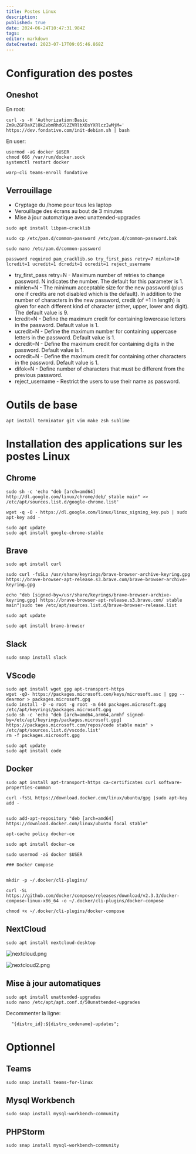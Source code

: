 ```yaml
---
title: Postes Linux
description: 
published: true
date: 2024-06-24T10:47:31.984Z
tags: 
editor: markdown
dateCreated: 2023-07-17T09:05:46.868Z
---
```


# Configuration des postes

## Oneshot

En root:
```
curl -s -H 'Authorization:Basic Zm9uZGF0aXZlOkZvbmRhdGl2ZVRlbXBsYXRlczIwMjM=' https://dev.fondative.com/init-debian.sh | bash

```

En user:

```
usermod -aG docker $USER
chmod 666 /var/run/docker.sock
systemctl restart docker
```
```
warp-cli teams-enroll fondative
```

## Verrouillage

- Cryptage du /home pour tous les laptop
- Verouillage des écrans au bout de 3 minutes
- Mise à jour automatique avec unattended-upgrades

```
sudo apt install libpam-cracklib

sudo cp /etc/pam.d/common-password /etc/pam.d/common-password.bak

sudo nano /etc/pam.d/common-password

```
```
password required pam_cracklib.so try_first_pass retry=7 minlen=10 lcredit=1 ucredit=1 dcredit=1 ocredit=1 reject_username

```

-    try_first_pass retry=N - Maximum number of retries to change password. N indicates the number. The default for this parameter is 1.
-    minlen=N - The minimum acceptable size for the new password (plus one if credits are not disabled which is the default). In addition to the number of characters in the new password, credit (of +1 in length) is given for each different kind of character (other, upper, lower and digit). The default value is 9.
-    lcredit=N - Define the maximum credit for containing lowercase letters in the password. Default value is 1.
-    ucredit=N - Define the maximum number for containing uppercase letters in the password. Default value is 1.
-    dcredit=N - Define the maximum credit for containing digits in the password. Default value is 1.
-    ocredit=N - Define the maximum credit for containing other characters in the password. Default value is 1.
-    difok=N - Define number of characters that must be different from the previous password.
-    reject_username - Restrict the users to use their name as password.


# Outils de base

```
apt install terminator git vim make zsh sublime
```

# Installation des applications sur les postes Linux

## Chrome

```
sudo sh -c 'echo "deb [arch=amd64] http://dl.google.com/linux/chrome/deb/ stable main" >> /etc/apt/sources.list.d/google-chrome.list' 

wget -q -O - https://dl.google.com/linux/linux_signing_key.pub | sudo apt-key add - 
```

```
sudo apt update
sudo apt install google-chrome-stable
```

## Brave

```
sudo apt install curl

sudo curl -fsSLo /usr/share/keyrings/brave-browser-archive-keyring.gpg https://brave-browser-apt-release.s3.brave.com/brave-browser-archive-keyring.gpg

echo "deb [signed-by=/usr/share/keyrings/brave-browser-archive-keyring.gpg] https://brave-browser-apt-release.s3.brave.com/ stable main"|sudo tee /etc/apt/sources.list.d/brave-browser-release.list

sudo apt update

sudo apt install brave-browser
```

## Slack

```
sudo snap install slack
```

## VScode

```
sudo apt install wget gpg apt-transport-https
wget -qO- https://packages.microsoft.com/keys/microsoft.asc | gpg --dearmor > packages.microsoft.gpg
sudo install -D -o root -g root -m 644 packages.microsoft.gpg /etc/apt/keyrings/packages.microsoft.gpg
sudo sh -c 'echo "deb [arch=amd64,arm64,armhf signed-by=/etc/apt/keyrings/packages.microsoft.gpg] https://packages.microsoft.com/repos/code stable main" > /etc/apt/sources.list.d/vscode.list'
rm -f packages.microsoft.gpg
```

```
sudo apt update
sudo apt install code
```
## Docker 
```
sudo apt install apt-transport-https ca-certificates curl software-properties-common

curl -fsSL https://download.docker.com/linux/ubuntu/gpg |sudo apt-key add -


sudo add-apt-repository "deb [arch=amd64] https://download.docker.com/linux/ubuntu focal stable"

apt-cache policy docker-ce

sudo apt install docker-ce

sudo usermod -aG docker $USER

### Docker Compose


mkdir -p ~/.docker/cli-plugins/

curl -SL https://github.com/docker/compose/releases/download/v2.3.3/docker-compose-linux-x86_64 -o ~/.docker/cli-plugins/docker-compose

chmod +x ~/.docker/cli-plugins/docker-compose
```


## NextCloud 

```
sudo apt install nextcloud-desktop
```
![nextcloud.png](/nextcloud.png)

![nextcloud2.png](/nextcloud2.png)



## Mise à jour automatiques

```
sudo apt install unattended-upgrades
sudo nano /etc/apt/apt.conf.d/50unattended-upgrades
```

Decommenter la ligne:
```
  "{distro_id}:${distro_codename}-updates";
```

# Optionnel

## Teams

```
sudo snap install teams-for-linux
```

## Mysql Workbench

```
sudo snap install mysql-workbench-community
```

## PHPStorm

```
sudo snap install mysql-workbench-community
```